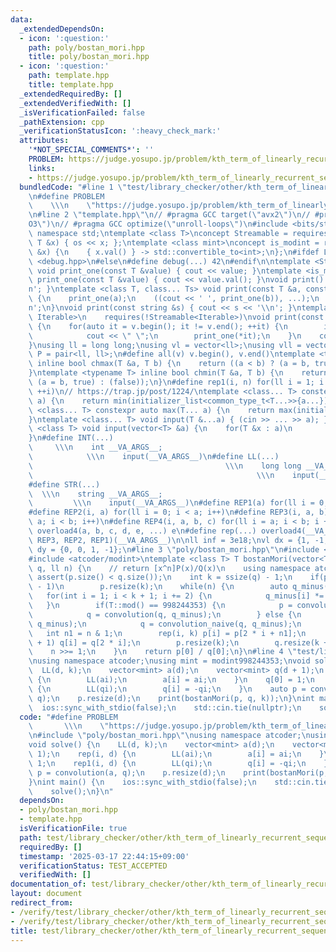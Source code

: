 ```yaml
---
data:
  _extendedDependsOn:
  - icon: ':question:'
    path: poly/bostan_mori.hpp
    title: poly/bostan_mori.hpp
  - icon: ':question:'
    path: template.hpp
    title: template.hpp
  _extendedRequiredBy: []
  _extendedVerifiedWith: []
  _isVerificationFailed: false
  _pathExtension: cpp
  _verificationStatusIcon: ':heavy_check_mark:'
  attributes:
    '*NOT_SPECIAL_COMMENTS*': ''
    PROBLEM: https://judge.yosupo.jp/problem/kth_term_of_linearly_recurrent_sequence
    links:
    - https://judge.yosupo.jp/problem/kth_term_of_linearly_recurrent_sequence
  bundledCode: "#line 1 \"test/library_checker/other/kth_term_of_linearly_recurrent_sequence.test.cpp\"\
    \n#define PROBLEM                                                            \
    \    \\\n    \"https://judge.yosupo.jp/problem/kth_term_of_linearly_recurrent_sequence\"\
    \n#line 2 \"template.hpp\"\n// #pragma GCC target(\"avx2\")\n// #pragma GCC optimize(\"\
    O3\")\n// #pragma GCC optimize(\"unroll-loops\")\n#include <bits/stdc++.h>\nusing\
    \ namespace std;\ntemplate <class T>\nconcept Streamable = requires(ostream os,\
    \ T &x) { os << x; };\ntemplate <class mint>\nconcept is_modint = requires(mint\
    \ &x) {\n    { x.val() } -> std::convertible_to<int>;\n};\n#ifdef LOCAL\n#include\
    \ <debug.hpp>\n#else\n#define debug(...) 42\n#endif\n\ntemplate <Streamable T>\
    \ void print_one(const T &value) { cout << value; }\ntemplate <is_modint T> void\
    \ print_one(const T &value) { cout << value.val(); }\nvoid print() { cout << '\\\
    n'; }\ntemplate <class T, class... Ts> void print(const T &a, const Ts &...b)\
    \ {\n    print_one(a);\n    ((cout << ' ', print_one(b)), ...);\n    cout << '\\\
    n';\n}\nvoid print(const string &s) { cout << s << '\\n'; }\ntemplate <ranges::range\
    \ Iterable>\n    requires(!Streamable<Iterable>)\nvoid print(const Iterable &v)\
    \ {\n    for(auto it = v.begin(); it != v.end(); ++it) {\n        if(it != v.begin())\n\
    \            cout << \" \";\n        print_one(*it);\n    }\n    cout << '\\n';\n\
    }\nusing ll = long long;\nusing vl = vector<ll>;\nusing vll = vector<vl>;\nusing\
    \ P = pair<ll, ll>;\n#define all(v) v.begin(), v.end()\ntemplate <typename T>\
    \ inline bool chmax(T &a, T b) {\n    return ((a < b) ? (a = b, true) : (false));\n\
    }\ntemplate <typename T> inline bool chmin(T &a, T b) {\n    return ((a > b) ?\
    \ (a = b, true) : (false));\n}\n#define rep1(i, n) for(ll i = 1; i <= ((ll)n);\
    \ ++i)\n// https://trap.jp/post/1224/\ntemplate <class... T> constexpr auto min(T...\
    \ a) {\n    return min(initializer_list<common_type_t<T...>>{a...});\n}\ntemplate\
    \ <class... T> constexpr auto max(T... a) {\n    return max(initializer_list<common_type_t<T...>>{a...});\n\
    }\ntemplate <class... T> void input(T &...a) { (cin >> ... >> a); }\ntemplate\
    \ <class T> void input(vector<T> &a) {\n    for(T &x : a)\n        cin >> x;\n\
    }\n#define INT(...)                                                          \
    \     \\\n    int __VA_ARGS__;                                               \
    \            \\\n    input(__VA_ARGS__)\n#define LL(...)                     \
    \                                           \\\n    long long __VA_ARGS__;   \
    \                                                  \\\n    input(__VA_ARGS__)\n\
    #define STR(...)                                                             \
    \  \\\n    string __VA_ARGS__;                                               \
    \         \\\n    input(__VA_ARGS__)\n#define REP1(a) for(ll i = 0; i < a; i++)\n\
    #define REP2(i, a) for(ll i = 0; i < a; i++)\n#define REP3(i, a, b) for(ll i =\
    \ a; i < b; i++)\n#define REP4(i, a, b, c) for(ll i = a; i < b; i += c)\n#define\
    \ overload4(a, b, c, d, e, ...) e\n#define rep(...) overload4(__VA_ARGS__, REP4,\
    \ REP3, REP2, REP1)(__VA_ARGS__)\n\nll inf = 3e18;\nvl dx = {1, -1, 0, 0};\nvl\
    \ dy = {0, 0, 1, -1};\n#line 3 \"poly/bostan_mori.hpp\"\n#include <atcoder/convolution>\n\
    #include <atcoder/modint>\ntemplate <class T> T bostanMori(vector<T> p, vector<T>\
    \ q, ll n) {\n    // return [x^n]P(x)/Q(x)\n    using namespace atcoder;\n   \
    \ assert(p.size() < q.size());\n    int k = ssize(q) - 1;\n    if(p.size() < k\
    \ - 1)\n        p.resize(k);\n    while(n) {\n        auto q_minus(q);\n     \
    \   for(int i = 1; i < k + 1; i += 2) {\n            q_minus[i] *= -1;\n     \
    \   }\n        if(T::mod() == 998244353) {\n            p = convolution(p, q_minus);\n\
    \            q = convolution(q, q_minus);\n        } else {\n            p = convolution_naive(p,\
    \ q_minus);\n            q = convolution_naive(q, q_minus);\n        }\n     \
    \   int n1 = n & 1;\n        rep(i, k) p[i] = p[2 * i + n1];\n        rep(i, k\
    \ + 1) q[i] = q[2 * i];\n        p.resize(k);\n        q.resize(k + 1);\n    \
    \    n >>= 1;\n    }\n    return p[0] / q[0];\n}\n#line 4 \"test/library_checker/other/kth_term_of_linearly_recurrent_sequence.test.cpp\"\
    \nusing namespace atcoder;\nusing mint = modint998244353;\nvoid solve() {\n  \
    \  LL(d, k);\n    vector<mint> a(d);\n    vector<mint> q(d + 1);\n    rep(i, d)\
    \ {\n        LL(ai);\n        a[i] = ai;\n    }\n    q[0] = 1;\n    rep1(i, d)\
    \ {\n        LL(qi);\n        q[i] = -qi;\n    }\n    auto p = convolution(a,\
    \ q);\n    p.resize(d);\n    print(bostanMori(p, q, k));\n}\nint main() {\n  \
    \  ios::sync_with_stdio(false);\n    std::cin.tie(nullptr);\n    solve();\n}\n"
  code: "#define PROBLEM                                                         \
    \       \\\n    \"https://judge.yosupo.jp/problem/kth_term_of_linearly_recurrent_sequence\"\
    \n#include \"poly/bostan_mori.hpp\"\nusing namespace atcoder;\nusing mint = modint998244353;\n\
    void solve() {\n    LL(d, k);\n    vector<mint> a(d);\n    vector<mint> q(d +\
    \ 1);\n    rep(i, d) {\n        LL(ai);\n        a[i] = ai;\n    }\n    q[0] =\
    \ 1;\n    rep1(i, d) {\n        LL(qi);\n        q[i] = -qi;\n    }\n    auto\
    \ p = convolution(a, q);\n    p.resize(d);\n    print(bostanMori(p, q, k));\n\
    }\nint main() {\n    ios::sync_with_stdio(false);\n    std::cin.tie(nullptr);\n\
    \    solve();\n}\n"
  dependsOn:
  - poly/bostan_mori.hpp
  - template.hpp
  isVerificationFile: true
  path: test/library_checker/other/kth_term_of_linearly_recurrent_sequence.test.cpp
  requiredBy: []
  timestamp: '2025-03-17 22:44:15+09:00'
  verificationStatus: TEST_ACCEPTED
  verifiedWith: []
documentation_of: test/library_checker/other/kth_term_of_linearly_recurrent_sequence.test.cpp
layout: document
redirect_from:
- /verify/test/library_checker/other/kth_term_of_linearly_recurrent_sequence.test.cpp
- /verify/test/library_checker/other/kth_term_of_linearly_recurrent_sequence.test.cpp.html
title: test/library_checker/other/kth_term_of_linearly_recurrent_sequence.test.cpp
---
```


